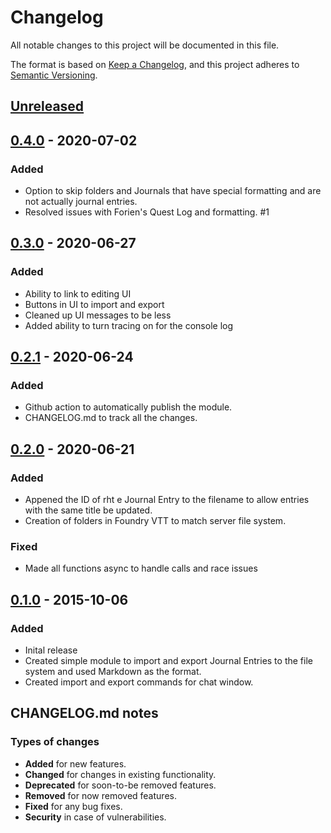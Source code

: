 # Changelog
All notable changes to this project will be documented in this file.

The format is based on [Keep a Changelog](https://keepachangelog.com/en/1.0.0/),
and this project adheres to [Semantic Versioning](https://semver.org/spec/v2.0.0.html).

## [Unreleased]

## [0.4.0] - 2020-07-02
### Added
- Option to skip folders and Journals that have special formatting and are not actually journal entries.
- Resolved issues with Forien's Quest Log and formatting. #1

## [0.3.0] - 2020-06-27
### Added
- Ability to link to editing UI
- Buttons in UI to import and export
- Cleaned up UI messages to be less
- Added ability to turn tracing on for the console log

## [0.2.1] - 2020-06-24
### Added
- Github action to automatically publish the module.
- CHANGELOG.md to track all the changes.

## [0.2.0] - 2020-06-21
### Added
- Appened the ID of rht e Journal Entry to the filename to allow entries with the same title be updated.
- Creation of folders in Foundry VTT to match server file system. 

### Fixed
- Made all functions async to handle calls and race issues

## [0.1.0] - 2015-10-06
### Added
- Inital release
- Created simple module to import and export Journal Entries to the file system and used Markdown as the format. 
- Created import and export commands for chat window.

[Unreleased]: https://github.com/sytone/foundry-vtt-journal-sync/releases/tag/0.4.0...HEAD
[0.4.0]: https://github.com/sytone/foundry-vtt-journal-sync/compare/0.3.0...0.4.0
[0.3.0]: https://github.com/sytone/foundry-vtt-journal-sync/compare/0.2.1...0.3.0
[0.2.1]: https://github.com/sytone/foundry-vtt-journal-sync/compare/0.2.0...0.2.1
[0.2.0]: https://github.com/olivierlacan/keep-a-changelog/compare/v0.2.0...0.2.0
[0.2.0]: https://github.com/olivierlacan/keep-a-changelog/compare/v0.1.4...v0.2.0
[0.1.4]: https://github.com/olivierlacan/keep-a-changelog/compare/v0.1.0...v0.1.4
[0.1.0]: https://github.com/olivierlacan/keep-a-changelog/releases/tag/v0.1.0

## CHANGELOG.md notes

### Types of changes

- **Added** for new features.
- **Changed** for changes in existing functionality.
- **Deprecated** for soon-to-be removed features.
- **Removed** for now removed features.
- **Fixed** for any bug fixes.
- **Security** in case of vulnerabilities.
